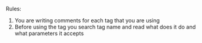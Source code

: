 Rules:

1. You are writing comments for each tag that you are using
2. Before using the tag you search tag name and read what does it do and what parameters it accepts
